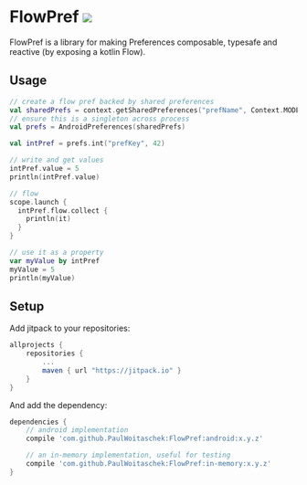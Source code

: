 # FlowPref ![](https://github.com/PaulWoitaschek/FlowPref/workflows/CI/badge.svg)

FlowPref is a library for making Preferences composable, typesafe and reactive (by exposing a kotlin Flow).

## Usage

```kotlin
// create a flow pref backed by shared preferences
val sharedPrefs = context.getSharedPreferences("prefName", Context.MODE_PRIVATE)
// ensure this is a singleton across process
val prefs = AndroidPreferences(sharedPrefs)

val intPref = prefs.int("prefKey", 42)

// write and get values
intPref.value = 5
println(intPref.value)

// flow
scope.launch {
  intPref.flow.collect { 
    println(it)
  }
}

// use it as a property
var myValue by intPref
myValue = 5
println(myValue)
```

## Setup

Add jitpack to your repositories:
```groovy
allprojects {
    repositories {
        ...
        maven { url "https://jitpack.io" }
    }
}
```

And add the dependency:
```groovy
dependencies {
    // android implementation
    compile 'com.github.PaulWoitaschek:FlowPref:android:x.y.z'

    // an in-memory implementation, useful for testing
    compile 'com.github.PaulWoitaschek:FlowPref:in-memory:x.y.z'
}
```
